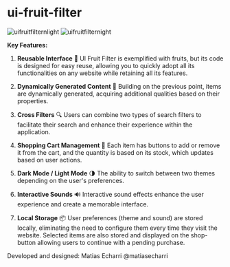 # ui-fruit-filter

![uifruitfilternlight](https://github.com/matiasecharri/ui-fruit-filter/assets/114617122/6eb1003f-aad8-4bd7-bf12-91f64dbed6ab)
![uifruitfilternight](https://github.com/matiasecharri/ui-fruit-filter/assets/114617122/77013998-c1b5-46c2-b0d8-6be5cc2dfba3)

**Key Features:**
1. **Reusable Interface** 🔄
   UI Fruit Filter is exemplified with fruits, but its code is designed for easy reuse, allowing you to quickly adopt all its functionalities on any website while retaining all its features.

2. **Dynamically Generated Content** 🔄
   Building on the previous point, items are dynamically generated, acquiring additional qualities based on their properties.

3. **Cross Filters** 🔍
   Users can combine two types of search filters to facilitate their search and enhance their experience within the application.

4. **Shopping Cart Management** 🛒
   Each item has buttons to add or remove it from the cart, and the quantity is based on its stock, which updates based on user actions.

5. **Dark Mode / Light Mode** 🌗
   The ability to switch between two themes depending on the user's preferences.

6. **Interactive Sounds** 🔊
   Interactive sound effects enhance the user experience and create a memorable interface.

7. **Local Storage** 📦
   User preferences (theme and sound) are stored locally, eliminating the need to configure them every time they visit the website. Selected items are also stored and displayed on the shop-button allowing users to continue with a pending purchase.

Developed and designed: 
Matias Echarri @matiasecharri
